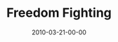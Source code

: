 ---
layout: message
category: message
series: "Free"
title: "Freedom Fighting"
date: 2010-03-21-00-00
message_id: 609
sc-permalink-url: "http://soundcloud.com/crdschurch/freedom-fighting"
audio: "http://s3.amazonaws.com/crossroads-media/messages/audio/Free5.mp3"
audio-duration: "37:47"
description: "Chuck Mingo talks about how freedom is maintained in the midst of community."
video: "http://s3.amazonaws.com/crossroads-media/messages/video/Free5.mp4"
video-duration: "37:47"
yt-embed-url: "//www.youtube.com/embed/SRT6AyyfFNM"
video-image: "http://s3.amazonaws.com/crossroads-media/images/Free5-still.jpg"
program: "http://s3.amazonaws.com/crossroads-media/documents/03_20-21_10Program.pdf"
tag: 
 - mingo
 - community
 - freedom
 - birds
explicit: false
---